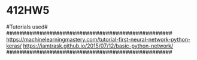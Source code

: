 # 412HW5

#Tutorials used#
##################################################
https://machinelearningmastery.com/tutorial-first-neural-network-python-keras/
https://iamtrask.github.io/2015/07/12/basic-python-network/
##################################################
